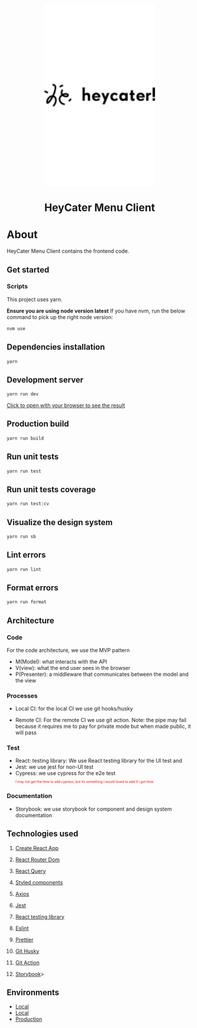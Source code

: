 <div align="center">
  <a href="https://github.com/heycater-menu">
    <img src="./src/design-system/assets/icn-logo.png" alt="logo" width="300" />
  </a>
</div>

<h1 align="center">HeyCater Menu Client</h1>

# About

HeyCater Menu Client contains the frontend code.

## Get started

### Scripts

This project uses yarn.

__Ensure you are using node version latest__
If you have nvm, run the below command to pick up the right node version:

```bash
nvm use
```

## Dependencies installation

```bash
yarn
```

## Development server

```bash
yarn run dev
```

 [Click to open with your browser to see the result](http://localhost:3000)

## Production build

```bash
yarn run build
```

## Run unit tests

```bash
yarn run test
```

## Run unit tests coverage

```bash
yarn run test:cv
```

## Visualize the design system

```bash
yarn run sb
```

## Lint errors

```bash
yarn run lint
```

## Format errors

```bash
yarn run format
```

## Architecture

### Code

For the code architecture, we use the MVP pattern

- M(Model): what interacts with the API
- V(view): what the end user sees in the browser
- P(Presenter): a middleware that communicates between the model and the view

### Processes

- Local CI:  for the local CI we use git hooks/husky

- Remote CI: For the remote CI we use git action. Note: the pipe may fail because it requires me to pay for private mode but when made public, it will pass

### Test

- React: testing library: We use React testing library for the UI test and
- Jest: we use jest for non-UI test
- Cypress: we use cypress for the e2e test <p style="color:red;font-size:9px;">I may not get the time to add cypress, but its something i would loved to add if i got time.</p>

### Documentation

- Storybook: we use storybook for component and design system documentation

## Technologies used

1. [Create React App](https://create-react-app.dev/)

2. [React Router Dom](https://reactrouter.com/en/main/routers/create-browser-router)

3. [React Query](https://tanstack.com/query/latest/docs/framework/react/overview)

4. [Styled components](https://styled-components.com/)

5. [Axios](https://axios-http.com/docs/intro)

6. [Jest](https://jestjs.io/)

7. [React testing library](https://testing-library.com/docs/react-testing-library/intro/)

8. [Eslint](https://eslint.org/)

9. [Prettier](https://prettier.io/)

10. [Git Husky](https://typicode.github.io/husky/)

11. [Git Action](https://docs.github.com/en/actions)

12. [Storybook](https://storybook.js.org/)>

## Environments

- [Local](http://localhost:3000/)
- [Local](./this-is-usually-where-i-would-paste-the-production-fe-link)
- [Production](./this-is-usually-where-i-would-paste-the-production-fe-link)
